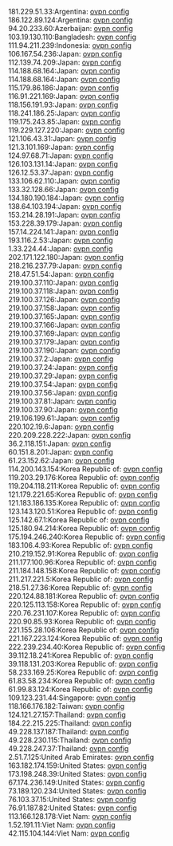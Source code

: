 181.229.51.33:Argentina: [ovpn config](vpn/181_229_51_33.ovpn)  
186.122.89.124:Argentina: [ovpn config](vpn/186_122_89_124.ovpn)  
94.20.233.60:Azerbaijan: [ovpn config](vpn/94_20_233_60.ovpn)  
103.19.130.110:Bangladesh: [ovpn config](vpn/103_19_130_110.ovpn)  
111.94.211.239:Indonesia: [ovpn config](vpn/111_94_211_239.ovpn)  
106.167.54.236:Japan: [ovpn config](vpn/106_167_54_236.ovpn)  
112.139.74.209:Japan: [ovpn config](vpn/112_139_74_209.ovpn)  
114.188.68.164:Japan: [ovpn config](vpn/114_188_68_164.ovpn)  
114.188.68.164:Japan: [ovpn config](vpn/114_188_68_164.ovpn)  
115.179.86.186:Japan: [ovpn config](vpn/115_179_86_186.ovpn)  
116.91.221.169:Japan: [ovpn config](vpn/116_91_221_169.ovpn)  
118.156.191.93:Japan: [ovpn config](vpn/118_156_191_93.ovpn)  
118.241.186.25:Japan: [ovpn config](vpn/118_241_186_25.ovpn)  
119.175.243.85:Japan: [ovpn config](vpn/119_175_243_85.ovpn)  
119.229.127.220:Japan: [ovpn config](vpn/119_229_127_220.ovpn)  
121.106.43.31:Japan: [ovpn config](vpn/121_106_43_31.ovpn)  
121.3.101.169:Japan: [ovpn config](vpn/121_3_101_169.ovpn)  
124.97.68.71:Japan: [ovpn config](vpn/124_97_68_71.ovpn)  
126.103.131.14:Japan: [ovpn config](vpn/126_103_131_14.ovpn)  
126.12.53.37:Japan: [ovpn config](vpn/126_12_53_37.ovpn)  
133.106.62.110:Japan: [ovpn config](vpn/133_106_62_110.ovpn)  
133.32.128.66:Japan: [ovpn config](vpn/133_32_128_66.ovpn)  
134.180.190.184:Japan: [ovpn config](vpn/134_180_190_184.ovpn)  
138.64.103.194:Japan: [ovpn config](vpn/138_64_103_194.ovpn)  
153.214.28.191:Japan: [ovpn config](vpn/153_214_28_191.ovpn)  
153.228.39.179:Japan: [ovpn config](vpn/153_228_39_179.ovpn)  
157.14.224.141:Japan: [ovpn config](vpn/157_14_224_141.ovpn)  
193.116.2.53:Japan: [ovpn config](vpn/193_116_2_53.ovpn)  
1.33.224.44:Japan: [ovpn config](vpn/1_33_224_44.ovpn)  
202.171.122.180:Japan: [ovpn config](vpn/202_171_122_180.ovpn)  
218.216.237.79:Japan: [ovpn config](vpn/218_216_237_79.ovpn)  
218.47.51.54:Japan: [ovpn config](vpn/218_47_51_54.ovpn)  
219.100.37.110:Japan: [ovpn config](vpn/219_100_37_110.ovpn)  
219.100.37.118:Japan: [ovpn config](vpn/219_100_37_118.ovpn)  
219.100.37.126:Japan: [ovpn config](vpn/219_100_37_126.ovpn)  
219.100.37.158:Japan: [ovpn config](vpn/219_100_37_158.ovpn)  
219.100.37.165:Japan: [ovpn config](vpn/219_100_37_165.ovpn)  
219.100.37.166:Japan: [ovpn config](vpn/219_100_37_166.ovpn)  
219.100.37.169:Japan: [ovpn config](vpn/219_100_37_169.ovpn)  
219.100.37.179:Japan: [ovpn config](vpn/219_100_37_179.ovpn)  
219.100.37.190:Japan: [ovpn config](vpn/219_100_37_190.ovpn)  
219.100.37.2:Japan: [ovpn config](vpn/219_100_37_2.ovpn)  
219.100.37.24:Japan: [ovpn config](vpn/219_100_37_24.ovpn)  
219.100.37.29:Japan: [ovpn config](vpn/219_100_37_29.ovpn)  
219.100.37.54:Japan: [ovpn config](vpn/219_100_37_54.ovpn)  
219.100.37.56:Japan: [ovpn config](vpn/219_100_37_56.ovpn)  
219.100.37.81:Japan: [ovpn config](vpn/219_100_37_81.ovpn)  
219.100.37.90:Japan: [ovpn config](vpn/219_100_37_90.ovpn)  
219.106.199.61:Japan: [ovpn config](vpn/219_106_199_61.ovpn)  
220.102.19.6:Japan: [ovpn config](vpn/220_102_19_6.ovpn)  
220.209.228.222:Japan: [ovpn config](vpn/220_209_228_222.ovpn)  
36.2.118.151:Japan: [ovpn config](vpn/36_2_118_151.ovpn)  
60.151.8.201:Japan: [ovpn config](vpn/60_151_8_201.ovpn)  
61.23.152.62:Japan: [ovpn config](vpn/61_23_152_62.ovpn)  
114.200.143.154:Korea Republic of: [ovpn config](vpn/114_200_143_154.ovpn)  
119.203.29.176:Korea Republic of: [ovpn config](vpn/119_203_29_176.ovpn)  
119.204.118.211:Korea Republic of: [ovpn config](vpn/119_204_118_211.ovpn)  
121.179.221.65:Korea Republic of: [ovpn config](vpn/121_179_221_65.ovpn)  
121.183.186.135:Korea Republic of: [ovpn config](vpn/121_183_186_135.ovpn)  
123.143.120.51:Korea Republic of: [ovpn config](vpn/123_143_120_51.ovpn)  
125.142.67.1:Korea Republic of: [ovpn config](vpn/125_142_67_1.ovpn)  
125.180.94.214:Korea Republic of: [ovpn config](vpn/125_180_94_214.ovpn)  
175.194.246.240:Korea Republic of: [ovpn config](vpn/175_194_246_240.ovpn)  
183.106.4.93:Korea Republic of: [ovpn config](vpn/183_106_4_93.ovpn)  
210.219.152.91:Korea Republic of: [ovpn config](vpn/210_219_152_91.ovpn)  
211.177.100.96:Korea Republic of: [ovpn config](vpn/211_177_100_96.ovpn)  
211.184.148.158:Korea Republic of: [ovpn config](vpn/211_184_148_158.ovpn)  
211.217.221.5:Korea Republic of: [ovpn config](vpn/211_217_221_5.ovpn)  
218.51.27.36:Korea Republic of: [ovpn config](vpn/218_51_27_36.ovpn)  
220.124.88.181:Korea Republic of: [ovpn config](vpn/220_124_88_181.ovpn)  
220.125.113.158:Korea Republic of: [ovpn config](vpn/220_125_113_158.ovpn)  
220.76.231.107:Korea Republic of: [ovpn config](vpn/220_76_231_107.ovpn)  
220.90.85.93:Korea Republic of: [ovpn config](vpn/220_90_85_93.ovpn)  
221.155.28.106:Korea Republic of: [ovpn config](vpn/221_155_28_106.ovpn)  
221.167.223.124:Korea Republic of: [ovpn config](vpn/221_167_223_124.ovpn)  
222.239.234.40:Korea Republic of: [ovpn config](vpn/222_239_234_40.ovpn)  
39.112.18.241:Korea Republic of: [ovpn config](vpn/39_112_18_241.ovpn)  
39.118.131.203:Korea Republic of: [ovpn config](vpn/39_118_131_203.ovpn)  
58.233.169.25:Korea Republic of: [ovpn config](vpn/58_233_169_25.ovpn)  
61.83.58.234:Korea Republic of: [ovpn config](vpn/61_83_58_234.ovpn)  
61.99.83.124:Korea Republic of: [ovpn config](vpn/61_99_83_124.ovpn)  
109.123.231.44:Singapore: [ovpn config](vpn/109_123_231_44.ovpn)  
118.166.176.182:Taiwan: [ovpn config](vpn/118_166_176_182.ovpn)  
124.121.27.157:Thailand: [ovpn config](vpn/124_121_27_157.ovpn)  
184.22.215.225:Thailand: [ovpn config](vpn/184_22_215_225.ovpn)  
49.228.137.187:Thailand: [ovpn config](vpn/49_228_137_187.ovpn)  
49.228.230.115:Thailand: [ovpn config](vpn/49_228_230_115.ovpn)  
49.228.247.37:Thailand: [ovpn config](vpn/49_228_247_37.ovpn)  
2.51.7.125:United Arab Emirates: [ovpn config](vpn/2_51_7_125.ovpn)  
163.182.174.159:United States: [ovpn config](vpn/163_182_174_159.ovpn)  
173.198.248.39:United States: [ovpn config](vpn/173_198_248_39.ovpn)  
67.174.236.149:United States: [ovpn config](vpn/67_174_236_149.ovpn)  
73.189.120.234:United States: [ovpn config](vpn/73_189_120_234.ovpn)  
76.103.37.15:United States: [ovpn config](vpn/76_103_37_15.ovpn)  
76.91.187.82:United States: [ovpn config](vpn/76_91_187_82.ovpn)  
113.166.128.178:Viet Nam: [ovpn config](vpn/113_166_128_178.ovpn)  
1.52.191.11:Viet Nam: [ovpn config](vpn/1_52_191_11.ovpn)  
42.115.104.144:Viet Nam: [ovpn config](vpn/42_115_104_144.ovpn)  
